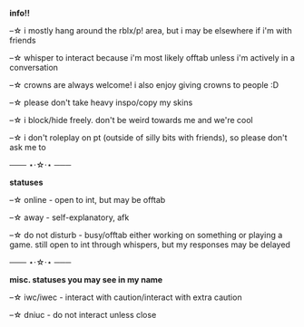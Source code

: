 **info!!**

–☆ i mostly hang around the rblx/p! area, but i may be elsewhere if i'm with friends

–☆ whisper to interact because i'm most likely offtab unless i'm actively in a conversation

–☆ crowns are always welcome! i also enjoy giving crowns to people :D

–☆ please don't take heavy inspo/copy my skins

–☆ i block/hide freely. don't be weird towards me and we're cool

–☆ i don't roleplay on pt (outside of silly bits with friends), so please don't ask me to 

─── ⋆⋅☆⋅⋆ ───

**statuses**

–☆ online - open to int, but may be offtab

–☆ away - self-explanatory, afk

–☆ do not disturb - busy/offtab either working on something or playing a game. still open to int through whispers, but my responses may be delayed

─── ⋆⋅☆⋅⋆ ───

**misc. statuses you may see in my name**

–☆ iwc/iwec - interact with caution/interact with extra caution

–☆ dniuc - do not interact unless close
